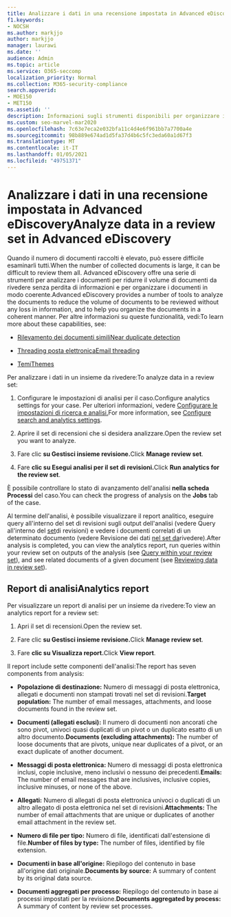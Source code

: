 ```yaml
---
title: Analizzare i dati in una recensione impostata in Advanced eDiscovery
f1.keywords:
- NOCSH
ms.author: markjjo
author: markjjo
manager: laurawi
ms.date: ''
audience: Admin
ms.topic: article
ms.service: O365-seccomp
localization_priority: Normal
ms.collection: M365-security-compliance
search.appverid:
- MOE150
- MET150
ms.assetid: ''
description: Informazioni sugli strumenti disponibili per organizzare i set di documenti durante l'analisi di un caso di Advanced eDiscovery.
ms.custom: seo-marvel-mar2020
ms.openlocfilehash: 7c63e7eca2e032bfa11c4d4e6f961bb7a7700a4e
ms.sourcegitcommit: 98b889e674ad1d5fa37d4b6c5fc3eda60a1d67f3
ms.translationtype: MT
ms.contentlocale: it-IT
ms.lasthandoff: 01/05/2021
ms.locfileid: "49751371"
---
```

# <a name="analyze-data-in-a-review-set-in-advanced-ediscovery"></a><span data-ttu-id="03351-103">Analizzare i dati in una recensione impostata in Advanced eDiscovery</span><span class="sxs-lookup"><span data-stu-id="03351-103">Analyze data in a review set in Advanced eDiscovery</span></span>

<span data-ttu-id="03351-104">Quando il numero di documenti raccolti è elevato, può essere difficile esaminarli tutti.</span><span class="sxs-lookup"><span data-stu-id="03351-104">When the number of collected documents is large, it can be difficult to review them all.</span></span> <span data-ttu-id="03351-105">Advanced eDiscovery offre una serie di strumenti per analizzare i documenti per ridurre il volume di documenti da rivedere senza perdita di informazioni e per organizzare i documenti in modo coerente.</span><span class="sxs-lookup"><span data-stu-id="03351-105">Advanced eDiscovery provides a number of tools to analyze the documents to reduce the volume of documents to be reviewed without any loss in information, and to help you organize the documents in a coherent manner.</span></span> <span data-ttu-id="03351-106">Per altre informazioni su queste funzionalità, vedi:</span><span class="sxs-lookup"><span data-stu-id="03351-106">To learn more about these capabilities, see:</span></span>

- [<span data-ttu-id="03351-107">Rilevamento dei documenti simili</span><span class="sxs-lookup"><span data-stu-id="03351-107">Near duplicate detection</span></span>](near-duplicate-detection-in-advanced-ediscovery.md)

- [<span data-ttu-id="03351-108">Threading posta elettronica</span><span class="sxs-lookup"><span data-stu-id="03351-108">Email threading</span></span>](email-threading-in-advanced-ediscovery.md)

- [<span data-ttu-id="03351-109">Temi</span><span class="sxs-lookup"><span data-stu-id="03351-109">Themes</span></span>](themes-in-advanced-ediscovery.md)

<span data-ttu-id="03351-110">Per analizzare i dati in un insieme da rivedere:</span><span class="sxs-lookup"><span data-stu-id="03351-110">To analyze data in a review set:</span></span>

1. <span data-ttu-id="03351-111">Configurare le impostazioni di analisi per il caso.</span><span class="sxs-lookup"><span data-stu-id="03351-111">Configure analytics settings for your case.</span></span> <span data-ttu-id="03351-112">Per ulteriori informazioni, vedere [Configurare le impostazioni di ricerca e analisi.](configure-search-and-analytics-settings-in-advanced-ediscovery.md)</span><span class="sxs-lookup"><span data-stu-id="03351-112">For more information, see [Configure search and analytics settings](configure-search-and-analytics-settings-in-advanced-ediscovery.md).</span></span>

2. <span data-ttu-id="03351-113">Aprire il set di recensioni che si desidera analizzare.</span><span class="sxs-lookup"><span data-stu-id="03351-113">Open the review set you want to analyze.</span></span>

3. <span data-ttu-id="03351-114">Fare clic **su Gestisci insieme revisione.**</span><span class="sxs-lookup"><span data-stu-id="03351-114">Click **Manage review set**.</span></span>

4. <span data-ttu-id="03351-115">Fare **clic su Esegui analisi per il set di revisioni.**</span><span class="sxs-lookup"><span data-stu-id="03351-115">Click **Run analytics for the review set**.</span></span>

<span data-ttu-id="03351-116">È possibile controllare lo stato di avanzamento dell'analisi **nella scheda Processi** del caso.</span><span class="sxs-lookup"><span data-stu-id="03351-116">You can check the progress of analysis on the **Jobs** tab of the case.</span></span>

 <span data-ttu-id="03351-117">Al termine dell'analisi, è possibile visualizzare il report analitico, eseguire query all'interno del set di revisioni sugli output dell'analisi (vedere Query all'interno del [set](review-set-search.md)di revisioni) e vedere i documenti correlati di un determinato documento (vedere Revisione dei dati [nel set da](reviewing-data-in-review-set.md)rivedere).</span><span class="sxs-lookup"><span data-stu-id="03351-117">After analysis is completed, you can view the analytics report, run queries within your review set on outputs of the analysis (see [Query within your review set](review-set-search.md)), and see related documents of a given document (see [Reviewing data in review set](reviewing-data-in-review-set.md)).</span></span>

## <a name="analytics-report"></a><span data-ttu-id="03351-118">Report di analisi</span><span class="sxs-lookup"><span data-stu-id="03351-118">Analytics report</span></span>

<span data-ttu-id="03351-119">Per visualizzare un report di analisi per un insieme da rivedere:</span><span class="sxs-lookup"><span data-stu-id="03351-119">To view an analytics report for a review set:</span></span>

1. <span data-ttu-id="03351-120">Apri il set di recensioni.</span><span class="sxs-lookup"><span data-stu-id="03351-120">Open the review set.</span></span>

2. <span data-ttu-id="03351-121">Fare clic **su Gestisci insieme revisione.**</span><span class="sxs-lookup"><span data-stu-id="03351-121">Click **Manage review set**.</span></span>

3. <span data-ttu-id="03351-122">Fare **clic su Visualizza report.**</span><span class="sxs-lookup"><span data-stu-id="03351-122">Click **View report**.</span></span>

<span data-ttu-id="03351-123">Il report include sette componenti dell'analisi:</span><span class="sxs-lookup"><span data-stu-id="03351-123">The report has seven components from analysis:</span></span>

- <span data-ttu-id="03351-124">**Popolazione di destinazione:** Numero di messaggi di posta elettronica, allegati e documenti non stampati trovati nel set di revisioni.</span><span class="sxs-lookup"><span data-stu-id="03351-124">**Target population:** The number of email messages, attachments, and loose documents found in the review set.</span></span>

- <span data-ttu-id="03351-125">**Documenti (allegati esclusi):** Il numero di documenti non ancorati che sono pivot, univoci quasi duplicati di un pivot o un duplicato esatto di un altro documento.</span><span class="sxs-lookup"><span data-stu-id="03351-125">**Documents (excluding attachments):** The number of loose documents that are pivots, unique near duplicates of a pivot, or an exact duplicate of another document.</span></span>

- <span data-ttu-id="03351-126">**Messaggi di posta elettronica:** Numero di messaggi di posta elettronica inclusi, copie inclusive, meno inclusivi o nessuno dei precedenti.</span><span class="sxs-lookup"><span data-stu-id="03351-126">**Emails:** The number of email messages that are inclusives, inclusive copies, inclusive minuses, or none of the above.</span></span>

- <span data-ttu-id="03351-127">**Allegati:** Numero di allegati di posta elettronica univoci o duplicati di un altro allegato di posta elettronica nel set di revisioni.</span><span class="sxs-lookup"><span data-stu-id="03351-127">**Attachments:** The number of email attachments that are unique or duplicates of another email attachment in the review set.</span></span>

- <span data-ttu-id="03351-128">**Numero di file per tipo:** Numero di file, identificati dall'estensione di file.</span><span class="sxs-lookup"><span data-stu-id="03351-128">**Number of files by type:** The number of files, identified by file extension.</span></span>

- <span data-ttu-id="03351-129">**Documenti in base all'origine:** Riepilogo del contenuto in base all'origine dati originale.</span><span class="sxs-lookup"><span data-stu-id="03351-129">**Documents by source:** A summary of content by its original data source.</span></span>

- <span data-ttu-id="03351-130">**Documenti aggregati per processo:** Riepilogo del contenuto in base ai processi impostati per la revisione.</span><span class="sxs-lookup"><span data-stu-id="03351-130">**Documents aggregated by process:** A summary of content by review set processes.</span></span> 
